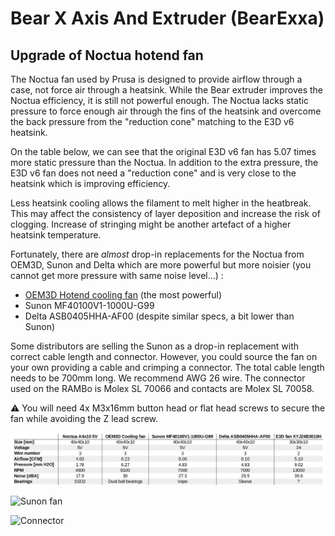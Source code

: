 # Bear X Axis And Extruder (BearExxa)

## Upgrade of Noctua hotend fan

The Noctua fan used by Prusa is designed to provide airflow through a case, not force air through a heatsink. While the Bear extruder improves the Noctua efficiency, it is still not powerful enough. The Noctua lacks static pressure to force enough air through the fins of the heatsink and overcome the back pressure from the "reduction cone" matching to the E3D v6 heatsink.

On the table below, we can see that the original E3D v6 fan has 5.07 times more static pressure than the Noctua. In addition to the extra pressure, the E3D v6 fan does not need a "reduction cone" and is very close to the heatsink which is improving efficiency.

Less heatsink cooling allows the filament to melt higher in the heatbreak. This may affect the consistency of layer deposition and increase the risk of clogging. Increase of stringing might be another artefact of a higher heatsink temperature.

Fortunately, there are *almost* drop-in replacements for the Noctua from OEM3D, Sunon and Delta which are more powerful but more noisier (you cannot get more pressure with same noise level...) :
  * [OEM3D Hotend cooling fan](https://www.oem3d.com/products/oem3d-hotend-cooling-fan-for-mk3s-mk2-5s) (the most powerful)
  * Sunon MF40100V1-1000U-G99
  * Delta ASB0405HHA-AF00 (despite similar specs, a bit lower than Sunon)

Some distributors are selling the Sunon as a drop-in replacement with correct cable length and connector. However, you could source the fan on your own providing a cable and crimping a connector. The total cable length needs to be 700mm long. We recommend AWG 26 wire. The connector used on the RAMBo is Molex SL 70066 and contacts are Molex SL 70058.

:warning: You will need 4x M3x16mm button head or flat head screws to secure the fan while avoiding the Z lead screw.

![Noctua vs Sunon](fans_comparison.png)


![Sunon fan](sunon.jpg)


![Connector](connector.jpg)
